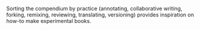 Sorting the compendium by practice (annotating, collaborative writing, forking, remixing, reviewing, translating, versioning) provides inspiration on how-to make experimental books.  
